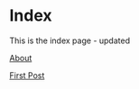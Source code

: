 # Index
This is the index page - updated

[About](about.html)

[First Post](/posts/first_entry.html)

